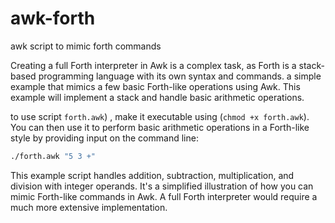 # awk-forth
awk script to mimic forth commands


Creating a full Forth interpreter in Awk is a complex task, as Forth is a stack-based programming language with its own syntax and commands. a simple example that mimics a few basic Forth-like operations using Awk. This example will implement a stack and handle basic arithmetic operations.

to use script `forth.awk`) , make it executable using (`chmod +x forth.awk`). You can then use it to perform basic arithmetic operations in a Forth-like style by providing input on the command line:

```bash
./forth.awk "5 3 +"
```

This example script handles addition, subtraction, multiplication, and division with integer operands. It's a simplified illustration of how you can mimic Forth-like commands in Awk. A full Forth interpreter would require a much more extensive implementation.
